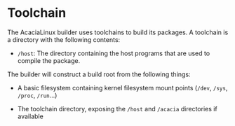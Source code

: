 # Toolchain

The AcaciaLinux builder uses toolchains to build its packages. A toolchain is a directory with the following contents:

- `/host`: The directory containing the host programs that are used to compile the package.

The builder will construct a build root from the following things:

- A basic filesystem containing kernel filesystem mount points (`/dev`, `/sys`, `/proc`, `/run`...)

- The toolchain directory, exposing the `/host` and `/acacia` directories if available


